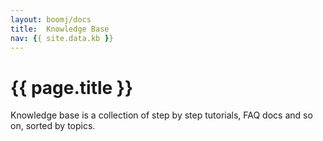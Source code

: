 ```yaml
---
layout: boomj/docs
title:  Knowledge Base
nav: {{ site.data.kb }}
---
```


# {{ page.title }}

Knowledge base is a collection of step by step tutorials, FAQ docs and so on,
sorted by topics.
